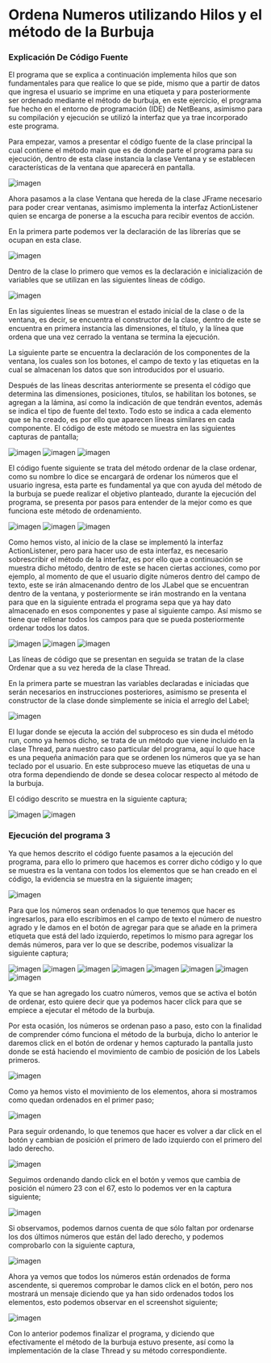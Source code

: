 # Ordena Numeros utilizando Hilos y el método de la Burbuja

### Explicación De Código Fuente

El programa que se explica a continuación implementa hilos que son fundamentales para que realice lo que se pide, mismo que a partir de datos que ingresa el usuario se imprime en una etiqueta y para posteriormente ser ordenado mediante el método de burbuja, en este ejercicio, el programa fue hecho en el entorno de programación (IDE) de NetBeans, asimismo para su compilación y ejecución se utilizó la interfaz que ya trae incorporado este programa.

Para empezar, vamos a presentar el código fuente de la clase principal la cual contiene el método main que es de donde parte el programa para su ejecución, dentro de esta clase instancia la clase Ventana y se establecen características de la ventana que aparecerá en pantalla.

![imagen](https://user-images.githubusercontent.com/71055467/111060507-0080c580-8463-11eb-886a-1a662d121d5f.png)

Ahora pasamos a la clase Ventana que hereda de la clase JFrame necesario para poder crear ventanas, asimismo implementa la interfaz ActionListener quien se encarga de ponerse a la escucha para recibir eventos de acción.

En la primera parte podemos ver la declaración de las librerías que se ocupan en esta clase.

![imagen](https://user-images.githubusercontent.com/71055467/111060512-08d90080-8463-11eb-8fe2-7107ec739787.png)

Dentro de la clase lo primero que vemos es la declaración e inicialización de variables que se utilizan en las siguientes líneas de código.

![imagen](https://user-images.githubusercontent.com/71055467/111060515-0f677800-8463-11eb-99ff-76baae0bbf33.png)

En las siguientes líneas se muestran el estado inicial de la clase o de la ventana, es decir, se encuentra el constructor de la clase, dentro de este se encuentra en primera instancia las dimensiones, el título, y la línea que ordena que una vez cerrado la ventana se termina la ejecución.

La siguiente parte se encuentra la declaración de los componentes de la ventana, los cuales son los botones, el campo de texto y las etiquetas en la cual se almacenan los datos que son introducidos por el usuario.

Después de las líneas descritas anteriormente se presenta el código que determina las dimensiones, posiciones, títulos, se habilitan los botones, se agregan a la lámina, así como la indicación de que tendrán eventos, además se indica el tipo de fuente del texto. Todo esto se indica a cada elemento que se ha creado, es por ello que aparecen líneas similares en cada componente. El código de este método se muestra en las siguientes capturas de pantalla;

![imagen](https://user-images.githubusercontent.com/71055467/111060519-17bfb300-8463-11eb-90cf-2e177d475ee5.png)
![imagen](https://user-images.githubusercontent.com/71055467/111060521-1abaa380-8463-11eb-9d04-45c871e4ef3c.png)
![imagen](https://user-images.githubusercontent.com/71055467/111060526-1d1cfd80-8463-11eb-941d-8d9b25db66cc.png)

El código fuente siguiente se trata del método ordenar de la clase ordenar, como su nombre lo dice se encargará de ordenar los números que el usuario ingresa, esta parte es fundamental ya que con ayuda del método de la burbuja se puede realizar el objetivo planteado, durante la ejecución del programa, se presenta por pasos para entender de la mejor como es que funciona este método de ordenamiento.

![imagen](https://user-images.githubusercontent.com/71055467/111060539-31f99100-8463-11eb-83cb-25b250ed319c.png)
![imagen](https://user-images.githubusercontent.com/71055467/111060568-708f4b80-8463-11eb-8133-e2facf7ac7b9.png)
![imagen](https://user-images.githubusercontent.com/71055467/111060570-7422d280-8463-11eb-94e1-584540494fa2.png)

Como hemos visto, al inicio de la clase se implementó la interfaz ActionListener, pero para hacer uso de esta interfaz, es necesario sobrescribir el método de la interfaz, es por ello que a continuación se muestra dicho método, dentro de este se hacen ciertas acciones, como por ejemplo, al momento de que el usuario digite números dentro del campo de texto, este se irán almacenando dentro de los JLabel que se encuentran dentro de la ventana, y posteriormente se irán mostrando en la ventana para que en la siguiente entrada el programa sepa que ya hay dato almacenado en esos componentes y pase al siguiente campo. Así mismo se tiene que rellenar todos los campos para que se pueda posteriormente ordenar todos los datos.

![imagen](https://user-images.githubusercontent.com/71055467/111060573-7d13a400-8463-11eb-8815-b1d0bc12f179.png)
![imagen](https://user-images.githubusercontent.com/71055467/111060575-800e9480-8463-11eb-8b64-ac5d04dc7b41.png)
![imagen](https://user-images.githubusercontent.com/71055467/111060579-8ac92980-8463-11eb-9646-e96630e74a9d.png)

Las líneas de código que se presentan en seguida se tratan de la clase Ordenar que a su vez hereda de la clase Thread.

En la primera parte se muestran las variables declaradas e iniciadas que serán necesarios en instrucciones posteriores, asimismo se presenta el constructor de la clase donde simplemente se inicia el arreglo del Label;

![imagen](https://user-images.githubusercontent.com/71055467/111060585-94529180-8463-11eb-880d-415370bcbd6d.png)

El lugar donde se ejecuta la acción del subproceso es sin duda el método run, como ya hemos dicho, se trata de un método que viene incluido en la clase Thread, para nuestro caso particular del programa, aquí lo que hace es una pequeña animación para que se ordenen los números que ya se han teclado por el usuario. En este subproceso mueve las etiquetas de una u otra forma dependiendo de donde se desea colocar respecto al método de la burbuja.

El código descrito se muestra en la siguiente captura;

![imagen](https://user-images.githubusercontent.com/71055467/111060588-9e749000-8463-11eb-90fd-c651de4b5ea2.png)
![imagen](https://user-images.githubusercontent.com/71055467/111060590-a3394400-8463-11eb-92d7-5c6f5fe7a650.png)


### Ejecución del programa 3


Ya que hemos descrito el código fuente pasamos a la ejecución del programa, para ello lo primero que hacemos es correr dicho código y lo que se muestra es la ventana con todos los elementos que se han creado en el código, la evidencia se muestra en la siguiente imagen;

![imagen](https://user-images.githubusercontent.com/71055467/111060595-b5b37d80-8463-11eb-8590-38d9f4c05566.png)

Para que los números sean ordenados lo que tenemos que hacer es ingresarlos, para ello escribimos en el campo de texto el número de nuestro agrado y le damos en el botón de agregar para que se añade en la primera etiqueta que está del lado izquierdo, repetimos lo mismo para agregar los demás números, para ver lo que se describe, podemos visualizar la siguiente captura;

![imagen](https://user-images.githubusercontent.com/71055467/111060597-bd732200-8463-11eb-9450-e7faf9aa074f.png)
![imagen](https://user-images.githubusercontent.com/71055467/111060599-c06e1280-8463-11eb-8b58-843799fad9be.png)
![imagen](https://user-images.githubusercontent.com/71055467/111060600-c49a3000-8463-11eb-8bae-acefe2f3de6e.png)
![imagen](https://user-images.githubusercontent.com/71055467/111060602-c7952080-8463-11eb-8254-55465e072a25.png)
![imagen](https://user-images.githubusercontent.com/71055467/111060604-ca901100-8463-11eb-9868-4e50a8ace7b9.png)
![imagen](https://user-images.githubusercontent.com/71055467/111060605-ccf26b00-8463-11eb-94de-3ca7b628a4b3.png)
![imagen](https://user-images.githubusercontent.com/71055467/111060607-cfed5b80-8463-11eb-9acd-971f9218bd8b.png)
![imagen](https://user-images.githubusercontent.com/71055467/111060608-d2e84c00-8463-11eb-9569-487ba0570275.png)

Ya que se han agregado los cuatro números, vemos que se activa el botón de ordenar, esto quiere decir que ya podemos hacer click para que se empiece a ejecutar el método de la burbuja.

Por esta ocasión, los números se ordenan paso a paso, esto con la finalidad de comprender cómo funciona el método de la burbuja, dicho lo anterior le daremos click en el botón de ordenar y hemos capturado la pantalla justo donde se está haciendo el movimiento de cambio de posición de los Labels primeros.

![imagen](https://user-images.githubusercontent.com/71055467/111060617-daa7f080-8463-11eb-92da-72a288bfed3a.png)

Como ya hemos visto el movimiento de los elementos, ahora si mostramos como quedan ordenados en el primer paso;

![imagen](https://user-images.githubusercontent.com/71055467/111060621-e09dd180-8463-11eb-869a-2bd7c707b512.png)

Para seguir ordenando, lo que tenemos que hacer es volver a dar click en el botón y cambian de posición el primero de lado izquierdo con el primero del lado derecho.

![imagen](https://user-images.githubusercontent.com/71055467/111060623-e98ea300-8463-11eb-8a0c-d6b1caae6931.png)

Seguimos ordenando dando click en el botón y vemos que cambia de posición el número 23 con el 67, esto lo podemos ver en la captura siguiente;

![imagen](https://user-images.githubusercontent.com/71055467/111060630-f4493800-8463-11eb-939e-d76dec23cd06.png)

Si observamos, podemos darnos cuenta de que sólo faltan por ordenarse los dos últimos números que están del lado derecho, y podemos comprobarlo con la siguiente captura,

![imagen](https://user-images.githubusercontent.com/71055467/111060647-0a56f880-8464-11eb-9040-082ab813224f.png)

Ahora ya vemos que todos los números están ordenados de forma ascendente, si queremos comprobar le damos click en el botón, pero nos mostrará un mensaje diciendo que ya han sido ordenados todos los elementos, esto podemos observar en el screenshot siguiente;

![imagen](https://user-images.githubusercontent.com/71055467/111060654-15aa2400-8464-11eb-834d-d743e636d008.png)

Con lo anterior podemos finalizar el programa, y diciendo que efectivamente el método de la burbuja estuvo presente, así como la implementación de la clase Thread y su método correspondiente.
